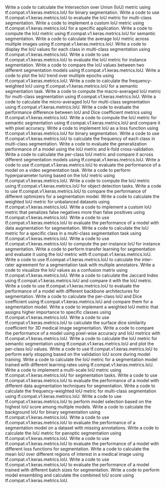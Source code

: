 Write a code to calculate the Intersection over Union (IoU) metric using tf.compat.v1.keras.metrics.IoU for binary segmentation.
Write a code to use tf.compat.v1.keras.metrics.IoU to evaluate the IoU metric for multi-class segmentation.
Write a code to implement a custom IoU metric using tf.compat.v1.keras.metrics.IoU for a specific application.
Write a code to compute the IoU metric using tf.compat.v1.keras.metrics.IoU for semantic segmentation.
Write a code to calculate the average IoU metric across multiple images using tf.compat.v1.keras.metrics.IoU.
Write a code to display the IoU values for each class in multi-class segmentation using tf.compat.v1.keras.metrics.IoU.
Write a code to use tf.compat.v1.keras.metrics.IoU to evaluate the IoU metric for instance segmentation.
Write a code to compare the IoU values between two different segmentation models using tf.compat.v1.keras.metrics.IoU.
Write a code to plot the IoU trend over multiple epochs using tf.compat.v1.keras.metrics.IoU.
Write a code to calculate the frequency-weighted IoU using tf.compat.v1.keras.metrics.IoU for a semantic segmentation task.
Write a code to compute the macro-averaged IoU metric for multi-class segmentation using tf.compat.v1.keras.metrics.IoU.
Write a code to calculate the micro-averaged IoU for multi-class segmentation using tf.compat.v1.keras.metrics.IoU.
Write a code to evaluate the performance difference between IoU and Dice coefficient metrics using tf.compat.v1.keras.metrics.IoU.
Write a code to compute the IoU metric for semantic segmentation using tf.compat.v1.keras.metrics.IoU and compare it with pixel accuracy.
Write a code to implement IoU as a loss function using tf.compat.v1.keras.metrics.IoU for binary segmentation.
Write a code to use tf.compat.v1.keras.metrics.IoU to calculate the frequency of each class in multi-class segmentation.
Write a code to evaluate the generalization performance of a model using the IoU metric and k-fold cross-validation.
Write a code to calculate the per-class IoU metric and compare it across different segmentation models using tf.compat.v1.keras.metrics.IoU.
Write a code to use tf.compat.v1.keras.metrics.IoU to evaluate the performance of a model on a video segmentation task.
Write a code to perform hyperparameter tuning based on the IoU metric using tf.compat.v1.keras.metrics.IoU.
Write a code to compute the IoU metric using tf.compat.v1.keras.metrics.IoU for object detection tasks.
Write a code to use tf.compat.v1.keras.metrics.IoU to compare the performance of different optimizers for a segmentation model.
Write a code to calculate the weighted IoU metric for unbalanced datasets using tf.compat.v1.keras.metrics.IoU.
Write a code to implement a custom IoU metric that penalizes false negatives more than false positives using tf.compat.v1.keras.metrics.IoU.
Write a code to use tf.compat.v1.keras.metrics.IoU to evaluate the performance of a model with data augmentation for segmentation.
Write a code to calculate the IoU metric for a specific class in a multi-class segmentation task using tf.compat.v1.keras.metrics.IoU.
Write a code to use tf.compat.v1.keras.metrics.IoU to compute the per-instance IoU for instance segmentation.
Write a code to perform transfer learning for segmentation and evaluate it using the IoU metric with tf.compat.v1.keras.metrics.IoU.
Write a code to use tf.compat.v1.keras.metrics.IoU to calculate the inter-rater agreement for a segmentation task with multiple annotators.
Write a code to visualize the IoU values as a confusion matrix using tf.compat.v1.keras.metrics.IoU.
Write a code to calculate the Jaccard Index using tf.compat.v1.keras.metrics.IoU and compare it with the IoU metric.
Write a code to use tf.compat.v1.keras.metrics.IoU to evaluate the performance of a model with different backbone architectures for segmentation.
Write a code to calculate the per-class IoU and Dice coefficient using tf.compat.v1.keras.metrics.IoU and compare them for a segmentation model.
Write a code to implement a weighted IoU metric that assigns higher importance to specific classes using tf.compat.v1.keras.metrics.IoU.
Write a code to use tf.compat.v1.keras.metrics.IoU to calculate the surface dice similarity coefficient for 3D medical image segmentation.
Write a code to compare the performance of a model using pixel-wise accuracy and IoU metrics with tf.compat.v1.keras.metrics.IoU.
Write a code to calculate the IoU metric for semantic segmentation using tf.compat.v1.keras.metrics.IoU and plot the per-class IoU values.
Write a code to use tf.compat.v1.keras.metrics.IoU to perform early stopping based on the validation IoU score during model training.
Write a code to calculate the IoU metric for a segmentation model trained with different learning rates using tf.compat.v1.keras.metrics.IoU.
Write a code to implement a multi-scale IoU metric using tf.compat.v1.keras.metrics.IoU for segmentation tasks.
Write a code to use tf.compat.v1.keras.metrics.IoU to evaluate the performance of a model with different data augmentation techniques for segmentation.
Write a code to calculate the frequency-weighted IoU metric for multi-class segmentation using tf.compat.v1.keras.metrics.IoU.
Write a code to use tf.compat.v1.keras.metrics.IoU to perform model selection based on the highest IoU score among multiple models.
Write a code to calculate the background IoU for binary segmentation using tf.compat.v1.keras.metrics.IoU.
Write a code to use tf.compat.v1.keras.metrics.IoU to evaluate the performance of a segmentation model on a dataset with missing annotations.
Write a code to calculate the IoU metric for panoptic segmentation using tf.compat.v1.keras.metrics.IoU.
Write a code to use tf.compat.v1.keras.metrics.IoU to evaluate the performance of a model with different loss functions for segmentation.
Write a code to calculate the mean IoU over different regions of interest in a medical image using tf.compat.v1.keras.metrics.IoU.
Write a code to use tf.compat.v1.keras.metrics.IoU to evaluate the performance of a model trained with different batch sizes for segmentation.
Write a code to perform model ensembling and calculate the combined IoU score using tf.compat.v1.keras.metrics.IoU.